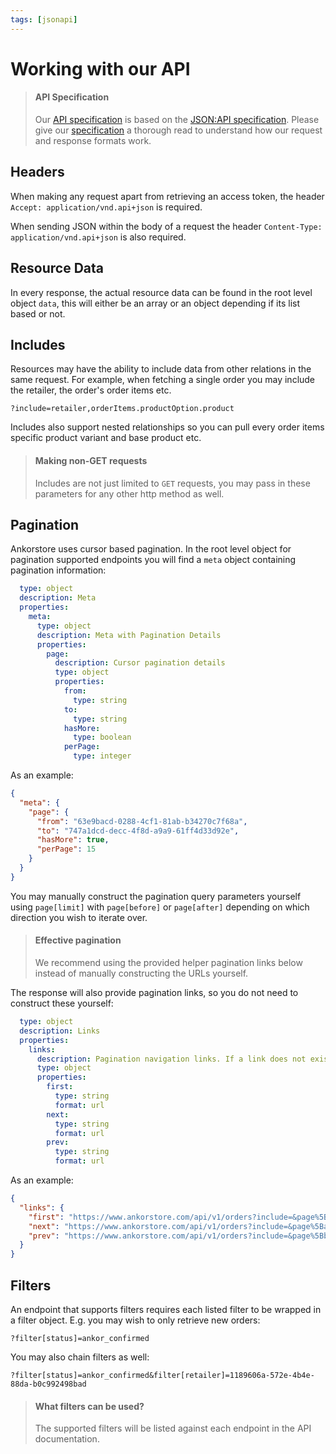 ```yaml
---
tags: [jsonapi]
---
```


# Working with our API

<!-- theme: info -->

> #### API Specification
>
> Our [API specification](https://api-spec.ankorstore.com/) is based on the [JSON:API specification](https://jsonapi.org/). 
> Please give our [specification](https://api-spec.ankorstore.com/) a thorough read to understand how our request and response formats work.

## Headers

When making any request apart from retrieving an access token, the header `Accept: application/vnd.api+json` is required.

When sending JSON within the body of a request the header `Content-Type: application/vnd.api+json` is also required.

## Resource Data

In every response, the actual resource data can be found in the root level object `data`, this will either be an array or an object depending if its list based or not.

## Includes

Resources may have the ability to include data from other relations in the same request. For example, when fetching a single order you may include the retailer, the order's order items etc.

`?include=retailer,orderItems.productOption.product`

Includes also support nested relationships so you can pull every order items specific product variant and base product etc.

<!-- theme: info -->

> #### Making non-GET requests
>
> Includes are not just limited to `GET` requests, you may pass in these parameters for any other http method as well.

## Pagination

Ankorstore uses cursor based pagination. In the root level object for pagination supported endpoints you will find a `meta` object containing pagination information:

```yaml json_schema
  type: object
  description: Meta
  properties:
    meta:
      type: object
      description: Meta with Pagination Details
      properties:
        page:
          description: Cursor pagination details
          type: object
          properties:
            from:
              type: string
            to:
              type: string
            hasMore:
              type: boolean
            perPage:
              type: integer
```

As an example:

```json
{
  "meta": {
    "page": {
      "from": "63e9bacd-0288-4cf1-81ab-b34270c7f68a",
      "to": "747a1dcd-decc-4f8d-a9a9-61ff4d33d92e",
      "hasMore": true,
      "perPage": 15
    }
  }
}
```

You may manually construct the pagination query parameters yourself using `page[limit]` with `page[before]` or `page[after]` depending on which direction you wish to iterate over.

<!-- theme: info -->

> #### Effective pagination
>
> We recommend using the provided helper pagination links below instead of manually constructing the URLs yourself.

The response will also provide pagination links, so you do not need to construct these yourself:

```yaml json_schema
  type: object
  description: Links
  properties:
    links:
      description: Pagination navigation links. If a link does not exist then you cannot paginate any further in that direction.
      type: object
      properties:
        first:
          type: string
          format: url
        next:
          type: string
          format: url
        prev:
          type: string
          format: url
```

As an example:

```json
{
  "links": {
    "first": "https://www.ankorstore.com/api/v1/orders?include=&page%5Blimit%5D=15",
    "next": "https://www.ankorstore.com/api/v1/orders?include=&page%5Bafter%5D=1189606a-139e-4b4e-917c-b0c992498bad&page%5Blimit%5D=15",
    "prev": "https://www.ankorstore.com/api/v1/orders?include=&page%5Bbefore%5D=e04e17bb-9e70-4ecd-a8f5-4417d45b872c&page%5Blimit%5D=15"
  }
}
```

## Filters

An endpoint that supports filters requires each listed filter to be wrapped in a filter object. E.g. you may wish to only retrieve new orders:

`?filter[status]=ankor_confirmed`

You may also chain filters as well:

`?filter[status]=ankor_confirmed&filter[retailer]=1189606a-572e-4b4e-88da-b0c992498bad`

<!-- theme: info -->

> #### What filters can be used?
>
> The supported filters will be listed against each endpoint in the API documentation.
